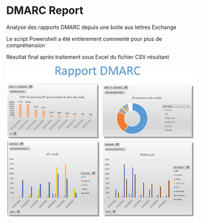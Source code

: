 # DMARC Report
Analyse des rapports DMARC depuis une boite aux lettres Exchange

Le script Powershell a été entièrement commenté pour plus de compréhension

Résultat final après traitement sous Excel du fichier CSV résultant

![Rapport DMARC](https://github.com/kal-u/DMARC_Report/blob/main/dmarc-report.xlsx-Excel.png)
